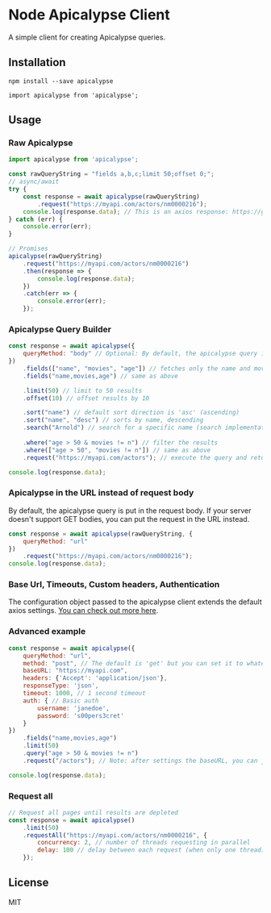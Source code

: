 # Node Apicalypse Client

A simple client for creating Apicalypse queries.

## Installation

`npm install --save apicalypse`

`import apicalypse from 'apicalypse';`

## Usage

### Raw Apicalypse

```javascript
import apicalypse from 'apicalypse';

const rawQueryString = "fields a,b,c;limit 50;offset 0;";
// async/await
try {
    const response = await apicalypse(rawQueryString)
        .request("https://myapi.com/actors/nm0000216");
    console.log(response.data); // This is an axios response: https://github.com/axios/axios#response-schema
} catch (err) {
    console.error(err);
}

// Promises
apicalypse(rawQueryString)
    .request("https://myapi.com/actors/nm0000216")
    .then(response => {
        console.log(response.data);
    })
    .catch(err => {
        console.error(err);
    });
```

### Apicalypse Query Builder

```javascript
const response = await apicalypse({
    queryMethod: "body" // Optional: By default, the apicalypse query is put in the request body. Use 'url' to put the query in the request URL.
})
    .fields(["name", "movies", "age"]) // fetches only the name and movies fields
    .fields("name,movies,age") // same as above

    .limit(50) // limit to 50 results
    .offset(10) // offset results by 10

    .sort("name") // default sort direction is 'asc' (ascending)
    .sort("name", "desc") // sorts by name, descending
    .search("Arnold") // search for a specific name (search implementations can vary)
    
    .where("age > 50 & movies != n") // filter the results
    .where(["age > 50", "movies != n"]) // same as above
    .request("https://myapi.com/actors"); // execute the query and return a response object

console.log(response.data);
```

### Apicalypse in the URL instead of request body

By default, the apicalypse query is put in the request body. If your server doesn't support GET bodies, you can put the request in the URL instead.

```javascript
const response = await apicalypse(rawQueryString, {
    queryMethod: "url"
})
    .request("https://myapi.com/actors/nm0000216");
console.log(response.data);
```

### Base Url, Timeouts, Custom headers, Authentication

The configuration object passed to the apicalypse client extends the default axios settings. [You can check out more here](https://github.com/axios/axios#request-config).

### Advanced example

```javascript
const response = await apicalypse({
    queryMethod: "url",
    method: "post", // The default is 'get' but you can set it to whatever you like.
    baseURL: "https://myapi.com",
    headers: {'Accept': 'application/json'},
    responseType: 'json',
    timeout: 1000, // 1 second timeout
    auth: { // Basic auth
        username: 'janedoe',
        password: 's00pers3cret'
    }
})
    .fields("name,movies,age")
    .limit(50)    
    .query("age > 50 & movies != n")
    .request("/actors"); // Note: after settings the baseURL, you can just use a path here

console.log(response.data);
```

### Request all

```javascript
// Request all pages until results are depleted
const response = await apicalypse()
    .limit(50)
    .requestAll("https://myapi.com/actors/nm0000216", {
        concurrency: 2, // number of threads requesting in parallel
        delay: 100 // delay between each request (when only one thread)
    });
```

## License

MIT